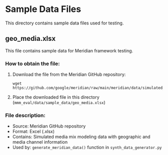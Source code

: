 # Sample Data Files

This directory contains sample data files used for testing.

## geo_media.xlsx

This file contains sample data for Meridian framework testing.

### How to obtain the file:

1. Download the file from the Meridian GitHub repository:
   ```
   wget https://github.com/google/meridian/raw/main/meridian/data/simulated_data/xlsx/geo_media.xlsx
   ```

2. Place the downloaded file in this directory (`mmm_eval/data/sample_data/geo_media.xlsx`)

### File description:
- Source: Meridian GitHub repository
- Format: Excel (.xlsx)
- Contains: Simulated media mix modeling data with geographic and media channel information
- Used by: `generate_meridian_data()` function in `synth_data_generator.py` 